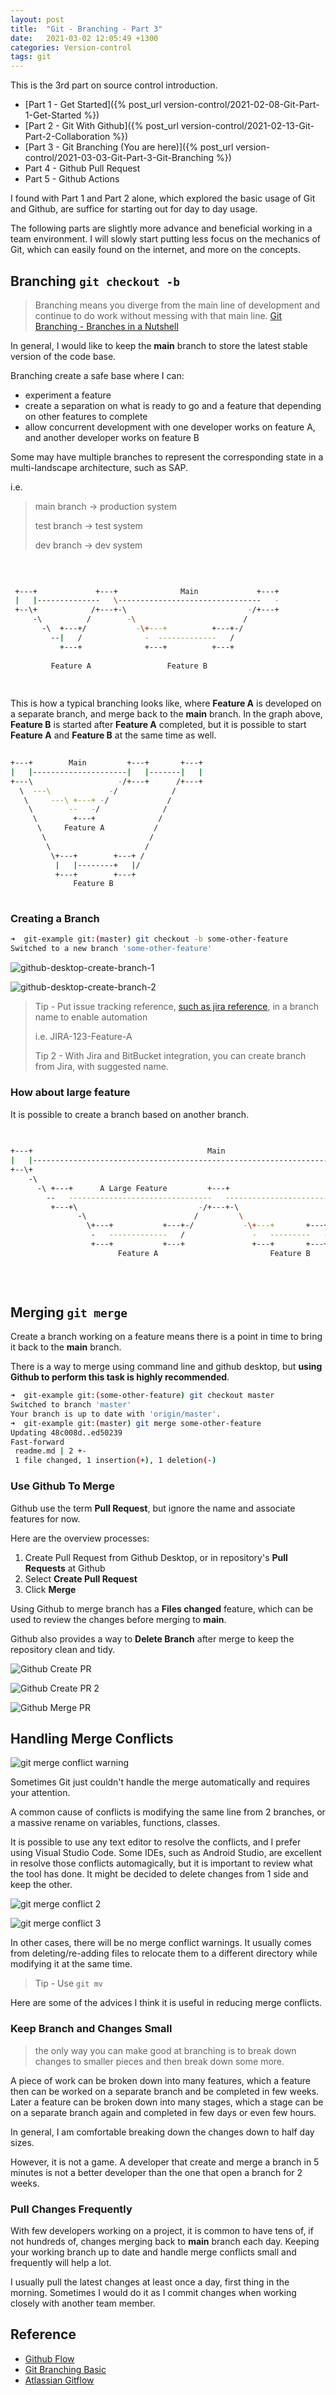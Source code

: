 ```yaml
---
layout: post
title:  "Git - Branching - Part 3"
date:   2021-03-02 12:05:49 +1300
categories: Version-control
tags: git
---
```


This is the 3rd part on source control introduction.

* [Part 1 - Get Started]({% post_url version-control/2021-02-08-Git-Part-1-Get-Started %})
* [Part 2 - Git With Github]({% post_url version-control/2021-02-13-Git-Part-2-Collaboration %})
* [Part 3 - Git Branching (You are here)]({% post_url version-control/2021-03-03-Git-Part-3-Git-Branching %})
* Part 4 - Github Pull Request
* Part 5 - Github Actions

I found with Part 1 and Part 2 alone, which explored the basic usage of Git and Github, are suffice for starting out for day to day usage.

The following parts are slightly more advance and beneficial working in a team environment. I will slowly start putting less focus on the mechanics of Git, which can easily found on the internet, and more on the concepts.

## Branching `git checkout -b`

> Branching means you diverge from the main line of development and continue to do work without messing with that main line. [Git Branching - Branches in a Nutshell](https://git-scm.com/book/en/v2/Git-Branching-Branches-in-a-Nutshell)

In general, I would like to keep the **main** branch to store the latest stable version of the code base.

Branching create a safe base where I can:

* experiment a feature
* create a separation on what is ready to go and a feature that depending on other features to complete
* allow concurrent development with one developer works on feature A, and another developer works on feature B

Some may have multiple branches to represent the corresponding state in a multi-landscape architecture, such as SAP.

i.e.
> main branch -> production system
>
> test branch -> test system
>
> dev branch -> dev system

```bash
                                                             
                                                             
                                                             
 +---+             +---+              Main             +---+ 
 |   |--------------   \--------------------------------   - 
 +--\+            /+---+-\                           -/+---+ 
     -\          /        -\                        /        
       -\  +---+/           -\+---+          +---+-/         
         --|   /              -  -------------   /           
           +---+              +---+          +---+           
                                                             
         Feature A                 Feature B                 
                                                             
                                                             
```

This is how a typical branching looks like, where **Feature A** is developed on a separate branch, and merge back to the **main** branch. In the graph above, **Feature B** is started after **Feature A** completed, but it is possible to start **Feature A** and **Feature B** at the same time as well.

```bash
                                                             
+---+        Main         +---+       +---+                  
|   |---------------------|   |-------|   |                  
+---\                   -/+---+      /+---+                  
  \  ---\             -/            /                        
   \     ---\ +---+ -/             /                         
    \        --   -/              /                          
     \        +---+              /                           
      \     Feature A           /                            
       \                       /                             
        \                     /                              
         \+---+        +---+ /                               
          |   |--------+   |/                                
          +---+        +---+                                 
              Feature B                                      
                                                             
```

### Creating a Branch

```bash
➜  git-example git:(master) git checkout -b some-other-feature
Switched to a new branch 'some-other-feature'
```

![github-desktop-create-branch-1](/assets/git/github-desktop-create-branch-1.png)

![github-desktop-create-branch-2](/assets/git/github-desktop-create-branch-2.png)

> Tip - Put issue tracking reference, [such as jira reference](https://support.atlassian.com/jira-cloud-administration/docs/enable-smart-commits/), in a branch name to enable automation
>
> i.e. JIRA-123-Feature-A
>
> Tip 2 - With Jira and BitBucket integration, you can create branch from Jira, with suggested name.

### How about large feature

It is possible to create a branch based on another branch.

```bash
                                                                                                   
                                                                                                   
+---+                                       Main                                              +---+
|   |------------------------------------------------------------------------------------------   |
+--\+                                                                                      -/ +---+
    -\                                                                                  --/        
      -\ +---+      A Large Feature         +---+                               +---+ -/           
        --   --------------------------------   ---------------------------------   -/             
         +---+\                           -/+---+-\                          -/ +---+              
               -\                        /         \                      --/                      
                 \+---+           +---+-/           -\+---+       +---+ -/                         
                  -   -------------   /               -   ---------   -/                           
                  +---+           +---+               +---+       +---+                            
                        Feature A                         Feature B                                
                                                                                                   
                                                                                                   
                                                                                                   
```

## Merging `git merge`

Create a branch working on a feature means there is a point in time to bring it back to the **main** branch.

There is a way to merge using command line and github desktop, but **using Github to perform this task is highly recommended**.

```bash
➜  git-example git:(some-other-feature) git checkout master 
Switched to branch 'master'
Your branch is up to date with 'origin/master'.
➜  git-example git:(master) git merge some-other-feature 
Updating 48c008d..ed50239
Fast-forward
 readme.md | 2 +-
 1 file changed, 1 insertion(+), 1 deletion(-)
```

### Use Github To Merge

Github use the term **Pull Request**, but ignore the name and associate features for now.

Here are the overview processes:

1. Create Pull Request from Github Desktop, or in repository's **Pull Requests** at Github
1. Select **Create Pull Request**
1. Click **Merge**

Using Github to merge branch has a **Files changed** feature, which can be used to review the changes before merging to **main**.

Github also provides a way to **Delete Branch** after merge to keep the repository clean and tidy.

![Github Create PR](/assets/git/github-desktop-create-pr-1.png)

![Github Create PR 2](/assets/git/github-desktop-create-pr-2.png)

![Github Merge PR](/assets/git/github-desktop-create-pr-3.png)

## Handling Merge Conflicts

![git merge conflict warning](/assets/git/git-merge-conflict-1.png)

Sometimes Git just couldn't handle the merge automatically and requires your attention.

A common cause of conflicts is modifying the same line from 2 branches, or a massive rename on variables, functions, classes.

It is possible to use any text editor to resolve the conflicts, and I prefer using Visual Studio Code. Some IDEs, such as Android Studio, are excellent in resolve those conflicts automagically, but it is important to review what the tool has done. It might be decided to delete changes from 1 side and keep the other.

![git merge conflict 2](/assets/git/git-merge-conflict-2.png)

![git merge conflict 3](/assets/git/git-merge-conflict-3.png)

In other cases, there will be no merge conflict warnings. It usually comes from deleting/re-adding files to relocate them to a different directory while modifying it at the same time.

> Tip - Use `git mv`

Here are some of the advices I think it is useful in reducing merge conflicts.

### Keep Branch and Changes Small

> the only way you can make good at branching is to break down changes to smaller pieces and then break down some more.

A piece of work can be broken down into many features, which a feature then can be worked on a separate branch and be completed in few weeks. Later a feature can be broken down into many stages, which a stage can be on a separate branch again and completed in few days or even few hours.

In general, I am comfortable breaking down the changes down to half day sizes.

However, it is not a game. A developer that create and merge a branch in 5 minutes is not a better developer than the one that open a branch for 2 weeks.

### Pull Changes Frequently

With few developers working on a project, it is common to have tens of, if not hundreds of, changes merging back to **main** branch each day. Keeping your working branch up to date and handle merge conflicts small and frequently will help a lot.

I usually pull the latest changes at least once a day, first thing in the morning. Sometimes I would do it as I commit changes when working closely with another team member.

## Reference

* [Github Flow](https://guides.github.com/introduction/flow/)
* [Git Branching Basic](https://git-scm.com/book/en/v2/Git-Branching-Basic-Branching-and-Merging)
* [Atlassian Gitflow](https://www.atlassian.com/git/tutorials/comparing-workflows/gitflow-workflow#:~:text=Gitflow%20Workflow%20is%20a%20Git,designed%20around%20the%20project%20release.)
